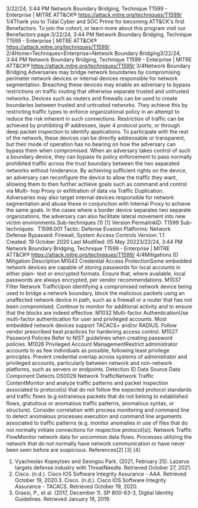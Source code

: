 3/22/24, 3:44 PM Network Boundary Bridging, Technique T1599 - Enterprise | MITRE ATT&CK®
https://attack.mitre.org/techniques/T1599/ 1/4Thank you to Tidal Cyber and SOC Prime for becoming ATT&CK's ﬁrst Benefactors. To join the cohort, or learn more about this program visit our
Benefactors page.3/22/24, 3:44 PM Network Boundary Bridging, Technique T1599 - Enterprise | MITRE ATT&CK®
https://attack.mitre.org/techniques/T1599/ 2/4Home>Techniques>Enterprise>Network Boundary Bridging3/22/24, 3:44 PM Network Boundary Bridging, Technique T1599 - Enterprise | MITRE ATT&CK®
https://attack.mitre.org/techniques/T1599/ 3/4Network Boundary Bridging
Adversaries may bridge network boundaries by compromising perimeter network devices or internal devices responsible for network
segmentation. Breaching these devices may enable an adversary to bypass restrictions on traﬃc routing that otherwise separate trusted and
untrusted networks.
Devices such as routers and ﬁrewalls can be used to create boundaries between trusted and untrusted networks. They achieve this by
restricting traﬃc types to enforce organizational policy in an attempt to reduce the risk inherent in such connections. Restriction of traﬃc
can be achieved by prohibiting IP addresses, layer 4 protocol ports, or through deep packet inspection to identify applications. To participate
with the rest of the network, these devices can be directly addressable or transparent, but their mode of operation has no bearing on how the
adversary can bypass them when compromised.
When an adversary takes control of such a boundary device, they can bypass its policy enforcement to pass normally prohibited traﬃc
across the trust boundary between the two separated networks without hinderance. By achieving suﬃcient rights on the device, an adversary
can reconﬁgure the device to allow the traﬃc they want, allowing them to then further achieve goals such as command and control via Multi-
hop Proxy or exﬁltration of data via Traﬃc Duplication. Adversaries may also target internal devices responsible for network segmentation
and abuse these in conjunction with Internal Proxy to achieve the same goals. In the cases where a border device separates two separate
organizations, the adversary can also facilitate lateral movement into new victim environments.Sub-techniques (1)
[1]
Version PermalinkID: T1599
Sub-techniques:  T1599.001
 
Tactic: Defense Evasion
 
Platforms: Network
 
Defense Bypassed: Firewall, System Access Controls
Version: 1.1
Created: 19 October 2020
Last Modiﬁed: 05 May 20223/22/24, 3:44 PM Network Boundary Bridging, Technique T1599 - Enterprise | MITRE ATT&CK®
https://attack.mitre.org/techniques/T1599/ 4/4Mitigations
ID Mitigation Description
M1043 Credential Access
ProtectionSome embedded network devices are capable of storing passwords for local accounts in either plain-
text or encrypted formats. Ensure that, where available, local passwords are always encrypted, per
vendor recommendations.
M1037 Filter Network
TraﬃcUpon identifying a compromised network device being used to bridge a network boundary, block the
malicious packets using an unaffected network device in path, such as a ﬁrewall or a router that has
not been compromised. Continue to monitor for additional activity and to ensure that the blocks are
indeed effective.
M1032 Multi-factor
AuthenticationUse multi-factor authentication for user and privileged accounts. Most embedded network devices
support TACACS+ and/or RADIUS. Follow vendor prescribed best practices for hardening access
control.
M1027 Password Policies Refer to NIST guidelines when creating password policies. 
M1026 Privileged Account
ManagementRestrict administrator accounts to as few individuals as possible, following least privilege principles.
Prevent credential overlap across systems of administrator and privileged accounts, particularly
between network and non-network platforms, such as servers or endpoints.
Detection
ID Data Source Data Component Detects
DS0029 Network TraﬃcNetwork Traﬃc
ContentMonitor and analyze traﬃc patterns and packet inspection associated to protocol(s) that
do not follow the expected protocol standards and traﬃc ﬂows (e.g extraneous packets
that do not belong to established ﬂows, gratuitous or anomalous traﬃc patterns,
anomalous syntax, or structure). Consider correlation with process monitoring and
command line to detect anomalous processes execution and command line arguments
associated to traﬃc patterns (e.g. monitor anomalies in use of ﬁles that do not normally
initiate connections for respective protocol(s)).
Network Traﬃc
FlowMonitor network data for uncommon data ﬂows. Processes utilizing the network that do
not normally have network communication or have never been seen before are
suspicious.
References[2]
[3]
[4]
1. Vyacheslav Kopeytsev and Seongsu Park. (2021, February
25). Lazarus targets defense industry with ThreatNeedle.
Retrieved October 27, 2021.
2. Cisco. (n.d.). Cisco IOS Software Integrity Assurance - AAA.
Retrieved October 19, 2020.3. Cisco. (n.d.). Cisco IOS Software Integrity Assurance -
TACACS. Retrieved October 19, 2020.
4. Grassi, P., et al. (2017, December 1). SP 800-63-3, Digital
Identity Guidelines. Retrieved January 16, 2019.